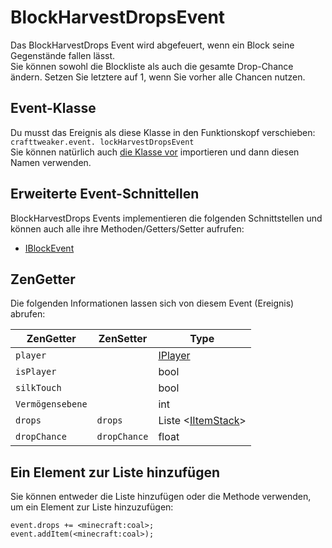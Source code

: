 # BlockHarvestDropsEvent

Das BlockHarvestDrops Event wird abgefeuert, wenn ein Block seine Gegenstände fallen lässt.  
Sie können sowohl die Blockliste als auch die gesamte Drop-Chance ändern. Setzen Sie letztere auf 1, wenn Sie vorher alle Chancen nutzen.

## Event-Klasse

Du musst das Ereignis als diese Klasse in den Funktionskopf verschieben:  
`crafttweaker.event. lockHarvestDropsEvent`  
Sie können natürlich auch [die Klasse vor](/AdvancedFunctions/Import/) importieren und dann diesen Namen verwenden.

## Erweiterte Event-Schnittellen

BlockHarvestDrops Events implementieren die folgenden Schnittstellen und können auch alle ihre Methoden/Getters/Setter aufrufen:

- [IBlockEvent](/Vanilla/Events/Events/IBlockEvent/)

## ZenGetter

Die folgenden Informationen lassen sich von diesem Event (Ereignis) abrufen:

| ZenGetter        | ZenSetter    | Type                                               |
| ---------------- | ------------ | -------------------------------------------------- |
| `player`         |              | [IPlayer](/Vanilla/Players/IPlayer/)               |
| `isPlayer`       |              | bool                                               |
| `silkTouch`      |              | bool                                               |
| `Vermögensebene` |              | int                                                |
| `drops`          | `drops`      | Liste <[IItemStack](/Vanilla/Items/IItemStack/)\> |
| `dropChance`     | `dropChance` | float                                              |

## Ein Element zur Liste hinzufügen

Sie können entweder die Liste hinzufügen oder die Methode verwenden, um ein Element zur Liste hinzuzufügen:

```zenscript
event.drops += <minecraft:coal>;
event.addItem(<minecraft:coal>);
```